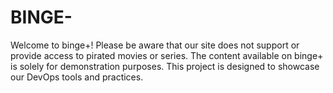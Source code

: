 # BINGE-
Welcome to binge+! Please be aware that our site does not support or provide access to pirated movies or series. The content available on binge+ is solely for demonstration purposes. This project is designed to showcase our DevOps tools and practices.
 
